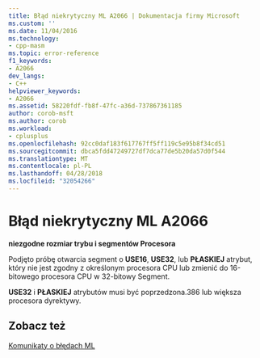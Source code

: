 ```yaml
---
title: Błąd niekrytyczny ML A2066 | Dokumentacja firmy Microsoft
ms.custom: ''
ms.date: 11/04/2016
ms.technology:
- cpp-masm
ms.topic: error-reference
f1_keywords:
- A2066
dev_langs:
- C++
helpviewer_keywords:
- A2066
ms.assetid: 58220fdf-fb8f-47fc-a36d-737867361185
author: corob-msft
ms.author: corob
ms.workload:
- cplusplus
ms.openlocfilehash: 92cc0daf183f617767ff5ff119c5e95b8f34cd51
ms.sourcegitcommit: dbca5fdd47249727df7dca77de5b20da57d0f544
ms.translationtype: MT
ms.contentlocale: pl-PL
ms.lasthandoff: 04/28/2018
ms.locfileid: "32054266"
---
```

# <a name="ml-nonfatal-error-a2066"></a>Błąd niekrytyczny ML A2066
**niezgodne rozmiar trybu i segmentów Procesora**  
  
 Podjęto próbę otwarcia segment o **USE16**, **USE32**, lub **PŁASKIEJ** atrybut, który nie jest zgodny z określonym procesora CPU lub zmienić do 16-bitowego procesora CPU w 32-bitowy Segment.  
  
 **USE32** i **PŁASKIEJ** atrybutów musi być poprzedzona.386 lub większa procesora dyrektywy.  
  
## <a name="see-also"></a>Zobacz też  
 [Komunikaty o błędach ML](../../assembler/masm/ml-error-messages.md)